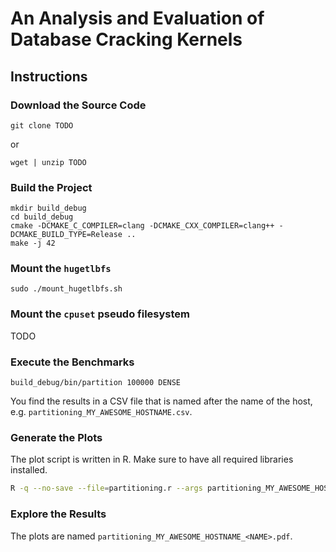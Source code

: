 # An Analysis and Evaluation of Database Cracking Kernels

## Instructions

### Download the Source Code

```
git clone TODO
```
or
```
wget | unzip TODO
```

### Build the Project

```
mkdir build_debug
cd build_debug
cmake -DCMAKE_C_COMPILER=clang -DCMAKE_CXX_COMPILER=clang++ -DCMAKE_BUILD_TYPE=Release ..
make -j 42
```

### Mount the `hugetlbfs`

```
sudo ./mount_hugetlbfs.sh
```

### Mount the `cpuset` pseudo filesystem

TODO

### Execute the Benchmarks

```
build_debug/bin/partition 100000 DENSE
```

You find the results in a CSV file that is named after the name of the host, e.g.
`partitioning_MY_AWESOME_HOSTNAME.csv`.

### Generate the Plots

The plot script is written in R.  Make sure to have all required libraries installed.

```bash
R -q --no-save --file=partitioning.r --args partitioning_MY_AWESOME_HOSTNAME.csv
```

### Explore the Results

The plots are named `partitioning_MY_AWESOME_HOSTNAME_<NAME>.pdf`.
